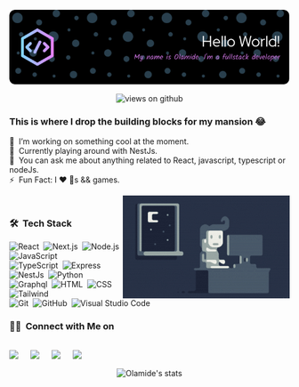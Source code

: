 ![Header](./assets/OlamideSimon.png)
<br />

<p align="center">
    <img src="https://komarev.com/ghpvc/?username=OlamideSimon&label=Views&color=brightgreen&style=flat-square" alt="views on github" />
</p>

### **This is where I drop the building blocks for my mansion 😂**
🔭 &nbsp;I’m working on something cool at the moment.\
🌱 &nbsp;Currently playing around with NestJs.\
💬 &nbsp;You can ask me about anything related to React, javascript, typescript or nodeJs.\
⚡️ &nbsp;Fun Fact: I ❤️ 🐺s && games.

<img alt="Night Coding" src="https://raw.githubusercontent.com/AVS1508/AVS1508/master/assets/Night-Coding.gif" align="right"/>
&nbsp;

### 🛠 &nbsp;Tech Stack

![React](https://img.shields.io/badge/-React-05122A?style=flat&logo=react)&nbsp;
![Next.js](https://img.shields.io/badge/-Next.js-05122A?style=flat&logo=next.js)&nbsp;
![Node.js](https://img.shields.io/badge/-Node.js-05122A?style=flat&logo=node.js)&nbsp;
![JavaScript](https://img.shields.io/badge/-JavaScript-05122A?style=flat&logo=javascript)\
![TypeScript](https://img.shields.io/badge/-Typescript-05122A?style=flat&logo=typescript)&nbsp;
![Express](https://img.shields.io/badge/-Express-05122A?style=flat&logo=express)&nbsp;
![NestJs](https://img.shields.io/badge/-NestJs-05122A?style=flat&logo=nestjs&logoColor=e0234e)&nbsp;
![Python](https://img.shields.io/badge/-Python-05122A?style=flat&logo=python)\
![Graphql](https://img.shields.io/badge/-Graphql-05122A?style=flat&logo=graphql&logoColor=e535ab)&nbsp;
![HTML](https://img.shields.io/badge/-HTML-05122A?style=flat&logo=HTML5)&nbsp;
![CSS](https://img.shields.io/badge/-CSS-05122A?style=flat&logo=CSS3&logoColor=1572B6)&nbsp;
![Tailwind](https://img.shields.io/badge/-Tailwind-05122A?style=flat&logo=tailwindcss&logoColor=38bdf8)\
![Git](https://img.shields.io/badge/-Git-05122A?style=flat&logo=git)&nbsp;
![GitHub](https://img.shields.io/badge/-GitHub-05122A?style=flat&logo=github)&nbsp;
![Visual Studio Code](https://img.shields.io/badge/-Visual%20Studio%20Code-05122A?style=flat&logo=visual-studio-code&logoColor=007ACC)

### 🤝🏻 &nbsp;Connect with Me on
<br />
<a target="_blank" href="https://www.linkedin.com/in/simon-adepetoye-13265b228"><img src="https://img.shields.io/badge/-LinkedIn-0077B5?style=for-the-badge&logo=Linkedin&logoColor=white"></img></a>
&emsp;
<a target="_blank" href="mailto:simonadepetoye@gmail.com"
><img src="https://img.shields.io/badge/-Gmail-D14836?style=for-the-badge&logo=Gmail&logoColor=white"></img></a>
&emsp;
<a target="_blank" href="https://www.twitter.com/OlamideDev"><img src="https://img.shields.io/badge/-Twitter-1DA1F2?style=for-the-badge&logo=Twitter&logoColor=white"></img></a>
&emsp;
<a target="_blank" href=""><img src="https://img.shields.io/badge/OlamideSimon-12100E?style=for-the-badge&logo=Google-Chrome&logoColor=white"></img></a>

<br />
<p align="center">
    <img src='https://github-readme-stats.vercel.app/api/top-langs?username=OlamideSimon&show_icons=true&bg_color=50,000428,004e92&title_color=ffffff&text_color=ffffff&layout=compact&langs_count=6&hide_border=true&hide=C&border_radius=40' alt="Olamide's stats" />
</p>